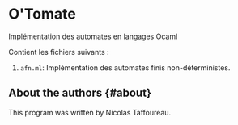 # O'Tomate
Implémentation des automates en langages Ocaml

Contient les fichiers suivants :

1. `afn.ml`: Implémentation des automates finis non-déterministes.



About the authors                                                  {#about}
-----------------

This program was written by Nicolas Taffoureau.

